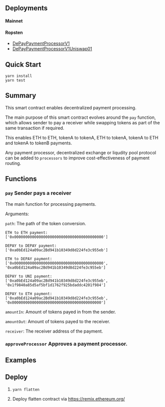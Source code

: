 ## Deployments

#### Mainnet



#### Ropsten

- [DePayPaymentProcessorV1](https://ropsten.etherscan.io/address/0x74de25e66a658613b0e8a25fe37db0bdc7ca0e04)
- [DePayPaymentProcessorV1Uniswap01](https://ropsten.etherscan.io/address/0xf3c6a559860d5e63eb24cfcbf8bfabb9a882bcc0)

## Quick Start

```
yarn install
yarn test
```

## Summary

This smart contract enables decentralized payment processing.

The main purpose of this smart contract evolves around the `pay` function,
which allows sender to pay a receiver while swapping tokens as part of the same transaction if required.

This enables ETH to ETH, tokenA to tokenA, ETH to tokenA, tokenA to ETH and tokenA to tokenB payments.

Any payment processor, decentralized exchange or liqudity pool protocol can be added to `processors`
to improve cost-effectiveness of payment routing.

## Functions

### `pay` Sender pays a receiver

The main function for processing payments.

Arguments:

`path`: The path of the token conversion.

```
ETH to ETH payment: 
['0x0000000000000000000000000000000000000000']

DEPAY to DEPAY payment: 
['0xa0bEd124a09ac2Bd941b10349d8d224fe3c955eb']

ETH to DEPAY payment: 
['0x0000000000000000000000000000000000000000', '0xa0bEd124a09ac2Bd941b10349d8d224fe3c955eb']

DEPAY to UNI payment: 
['0xa0bEd124a09ac2Bd941b10349d8d224fe3c955eb', '0x1f9840a85d5af5bf1d1762f925bdaddc4201f984']

DEPAY to ETH payment: 
['0xa0bEd124a09ac2Bd941b10349d8d224fe3c955eb', '0x0000000000000000000000000000000000000000']
```

`amountIn`: Amount of tokens payed in from the sender.

`amountOut`: Amount of tokens payed to the receiver.

`receiver`: The receiver address of the payment.

### `approveProcessor` Approves a payment processor.

## Examples

## Deploy

1. `yarn flatten`

2. Deploy flatten contract via https://remix.ethereum.org/
